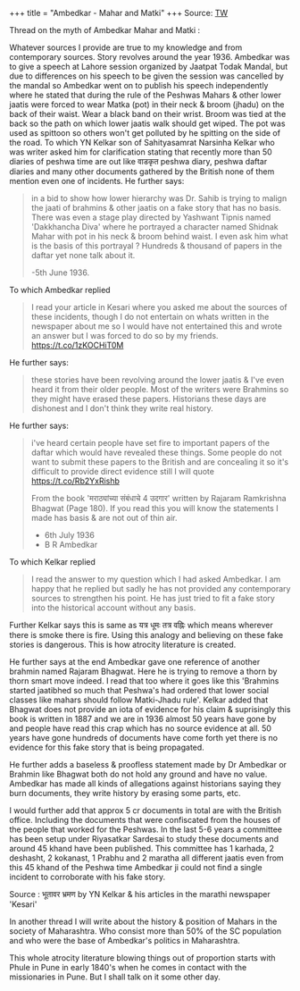 +++
title = "Ambedkar - Mahar and Matki"
+++
Source: [TW](https://t.co/0jvgOAZG9w)


Thread on the myth of Ambedkar Mahar and Matki :

Whatever sources I provide are true to my knowledge and from contemporary sources. Story revolves around the year 1936. Ambedkar was to give a speech at Lahore session organized by Jaatpat Todak Mandal, but due to differences on his speech to be given the session was cancelled by the mandal so Ambedkar went on to publish his speech independently where he stated that during the rule of the Peshwas Mahars & other lower jaatis were forced to wear Matka (pot) in their neck & broom (jhadu) on the back of their waist. Wear a black band on their wrist. Broom was tied at the back so the path on which lower jaatis walk should get wiped. The pot was used as spittoon so others won't get polluted by he spitting on the side of the road. To which YN Kelkar son of Sahityasamrat Narsinha Kelkar who was writer asked him for clarification stating that recently more than 50 diaries of peshwa time are out like वाडकृत peshwa diary, peshwa daftar diaries and many other documents gathered by the British none of them mention even one of incidents. He further says:

> in a bid to show how lower hierarchy was  Dr. Sahib is trying to malign the jaati of brahmins & other jaatis on a fake story that has no basis. There was even a stage play directed by Yashwant Tipnis named 'Dakkhancha Diva' where he portrayed a character named Shidnak Mahar  with pot in his neck & broom behind waist. I even ask him what is the basis of this portrayal ? Hundreds & thousand of papers in the daftar yet none talk about it.
>
> -5th June 1936.

To which Ambedkar replied

> I read your article in Kesari where you asked me about the sources of these incidents, though I do not entertain on whats written in the newspaper about me so I would have not entertained this and wrote an answer but I was forced to do so by my friends. https://t.co/1zKOCHiT0M

He further says: 

> these stories have been revolving around the lower jaatis & I've even heard it from their older people. Most of the writers were Brahmins so they might have erased these papers. Historians these days are dishonest and I don't think they write real history.

He further says: 

> i've heard certain people have set fire to important papers of the daftar which would have revealed these things. Some people do not want to submit these papers to the British and are concealing it so it's difficult to provide direct evidence still I will quote https://t.co/Rb2YxRishb
>
> From the book 'मराठ्यांच्या संबंधाचे 4 उदगार' written by Rajaram Ramkrishna Bhagwat (Page 180). If you read this you will know the statements I made has basis & are not out of thin air.
>
> - 6th July 1936
> - B R Ambedkar

To which Kelkar replied

> I read the answer to my question which I had asked Ambedkar. I am happy that he replied but sadly he has not provided any contemporary sources to strengthen his point. He has just tried to fit a fake story into the historical account without any basis. 

Further Kelkar says this is same as यत्र धूमः तत्र वह्निः which means wherever there is smoke there is fire. Using this analogy and believing on these fake stories is dangerous. This is how atrocity literature is created. 


He further says at the end Ambedkar gave one reference of another brahmin named Rajaram Bhagwat. Here he is trying to remove a thorn by thorn smart move indeed. I read that too where it goes like this 'Brahmins started jaatibhed so much that Peshwa's had ordered that lower social classes like mahars should follow Matki-Jhadu rule'. Kelkar added that Bhagwat does not provide an iota of evidence for his claim & suprisingly this book is written in 1887 and we are in 1936 almost 50 years have gone by and people have read this crap which has no source evidence at all. 50 years have gone hundreds of documents have come forth yet there is no evidence for this fake story that is being propagated.

He further adds a baseless & proofless statement made by Dr Ambedkar or Brahmin like Bhagwat both do not hold any ground and have no value. Ambedkar has made all kinds of allegations against historians saying they burn documents, they write history by erasing some parts, etc. 

I would further add that approx 5 cr documents in total are with the British office. Including the documents that were confiscated from the houses of the people that worked for the Peshwas. In the last 5-6 years a committee has been setup under Riyasatkar Sardesai to study these documents and around 45 khand have been published. This committee has 1 karhada, 2 deshasht, 2 kokanast, 1 Prabhu and 2 maratha all different jaatis even from this 45 khand of the Peshwa time Ambedkar ji could not find a single incident to corroborate with his fake story.

Source : भूतावर भ्रमण by YN Kelkar & his articles in the marathi newspaper 'Kesari'


In another thread I will write about the history & position of Mahars in the society of Maharashtra. Who consist more than 50% of the SC population and who were the base of Ambedkar's politics in Maharashtra.

This whole atrocity literature blowing things out of proportion starts with Phule in Pune in early 1840's when he comes in contact with the missionaries in Pune. But I shall talk on it some other day.